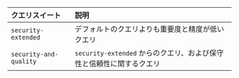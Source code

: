   | クエリスイート                | 説明                                           |
  |:---------------------- |:-------------------------------------------- |
  | `security-extended`    | デフォルトのクエリよりも重要度と精度が低いクエリ                     |
  | `security-and-quality` | `security-extended` からのクエリ、および保守性と信頼性に関するクエリ |
